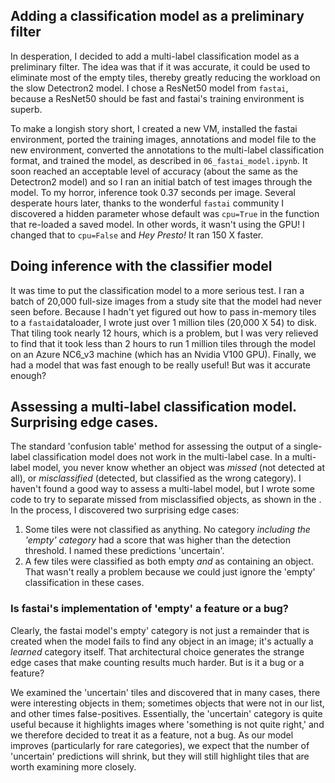 ## Adding a classification model as a preliminary filter
In desperation, I decided to add a multi-label classification model as a preliminary filter. The idea was that if it was accurate, it could be used to eliminate most of the empty tiles, thereby greatly reducing the workload on the slow Detectron2 model.  I chose a ResNet50 model from `fastai`, because a ResNet50 should be fast and fastai's training environment is superb.  

To make a longish story short, I created a new VM, installed the fastai environment, ported the training images, annotations and model file to the new environment, converted the annotations to the multi-label classification format, and trained the model, as described in `06_fastai_model.ipynb`.  It soon reached an acceptable level of accuracy (about the same as the Detectron2 model) and so I ran an initial batch of test images through the model.  To my horror, inference took 0.37 seconds per image.  Several desperate hours later, thanks to the wonderful `fastai` community I discovered a hidden parameter whose default was  `cpu=True` in the function that re-loaded a saved model.  In other words, it wasn't using the GPU!  I changed that to `cpu=False` and *Hey Presto!* It ran 150 X faster.  

## Doing inference with the classifier model
It was time to put the classification model to a more serious test.  I ran a batch of 20,000 full-size images from a study site that the model had never seen before.  Because I hadn't yet figured out how to pass in-memory tiles to a `fastai`dataloader, I wrote just over 1 million tiles (20,000 X 54) to disk.  That tiling took nearly 12 hours, which is a problem, but I was very relieved to find that it took less than 2 hours to run 1 million tiles through the model on an Azure NC6_v3 machine (which has an Nvidia V100 GPU).  Finally, we had a model that was fast enough to be really useful!  But was it accurate enough?  

## Assessing a multi-label classification model.  Surprising edge cases.
The standard 'confusion table' method for assessing the output of a single-label classification model does not work in the multi-label case.  In a multi-label model, you never know whether an object was _missed_ (not detected at all), or _misclassified_ (detected, but classified as the wrong category).  I haven't found a good way to assess a multi-label model, but I wrote some code to try to separate missed from misclassified objects, as shown in the .  In the process, I discovered two surprising edge cases:
1) Some tiles were not classified as anything.  No category _including the 'empty' category_ had a score that was higher than the detection threshold.  I named these predictions 'uncertain'.
2) A few tiles were classified as both empty _and_ as containing an object.  That wasn't really a problem because we could just ignore the 'empty' classification in these cases.

### Is fastai's implementation of 'empty' a feature or a bug?
Clearly, the fastai model's empty' category is not just a remainder that is created when the model fails to find any object in an image; it's actually a _learned_ category itself.  That architectural choice generates the strange edge cases that make counting results much harder.  But is it a bug or a feature?  

We examined the 'uncertain' tiles and discovered that in many cases, there were interesting objects in them; sometimes objects that were not in our list, and other times false-positives.  Essentially, the 'uncertain' category is quite useful because it highlights images where 'something is not quite right,' and we therefore decided to treat it as a feature, not a bug.  As our model improves (particularly for rare categories), we expect that the number of 'uncertain' predictions will shrink, but they will still highlight tiles that are worth examining more closely.

